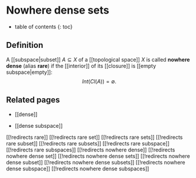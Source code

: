 
# Nowhere dense sets
* table of contents
{: toc}

## Definition

A [[subspace|subset]] $A\subseteq X$ of a [[topological space]] $X$ is called **nowhere dense** (alias **rare**) if the [[interior]] of its [[closure]] is [[empty subspace|empty]]:
$$ Int(Cl(A)) = \emptyset .$$


## Related pages

* [[dense]]

* [[dense subspace]]

[[!redirects rare]]
[[!redirects rare set]]
[[!redirects rare sets]]
[[!redirects rare subset]]
[[!redirects rare subsets]]
[[!redirects rare subspace]]
[[!redirects rare subspaces]]
[[!redirects nowhere dense]]
[[!redirects nowhere dense set]]
[[!redirects nowhere dense sets]]
[[!redirects nowhere dense subset]]
[[!redirects nowhere dense subsets]]
[[!redirects nowhere dense subspace]]
[[!redirects nowhere dense subspaces]]
